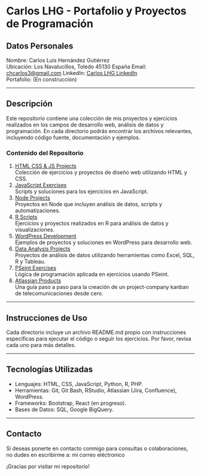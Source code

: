 # **Carlos LHG \- Portafolio y Proyectos de Programación**

## **Datos Personales**

Nombre: Carlos Luis Hernández Gutiérrez  
Ubicación: Los Navalucillos, Toledo
45130 España
Email: chcarlos3@gmail.com
LinkedIn: [Carlos LHG LinkedIn](https://www.linkedin.com/in/carloslhg)  
Portafolio: (En construcción)

---

## **Descripción**

Este repositorio contiene una colección de mis proyectos y ejercicios realizados en los campos de desarrollo web, análisis de datos y programación. En cada directorio podrás encontrar los archivos relevantes, incluyendo código fuente, documentación y ejemplos.

### **Contenido del Repositorio**

1. [HTML CSS & JS Projects](https://carloslhg.github.io/repositorio/HTML%20CSS%20&%20JS%20Projects)  
   Colección de ejercicios y proyectos de diseño web utilizando HTML y CSS.  
2. [JavaScript Exercises](https://carloslhg.github.io/repositorio/JavaScript%20Exercises/)  
   Scripts y soluciones para los ejercicios en JavaScript.  
3. [Node Projects](https://carloslhg.github.io/repositorio/Node/)  
   Proyectos en Node que incluyen análisis de datos, scripts y automatizaciones.  
4. [R Scripts](https://carloslhg.github.io/repositorio/R%20Scripts/)  
   Ejercicios y proyectos realizados en R para análisis de datos y visualizaciones.  
5. [WordPress Development](https://carloslhg.github.io/repositorio/Wordpress%20Development/)  
   Ejemplos de proyectos y soluciones en WordPress para desarrollo web.  
6. [Data Analysis Projects](https://carloslhg.github.io/repositorio/Data%20Analysis%20Projects/)  
   Proyectos de análisis de datos utilizando herramientas como Excel, SQL, R y Tableau.  
7. [PSeint Exercises](https://carloslhg.github.io/repositorio/PSeint%20Exercises/)  
   Lógica de programación aplicada en ejercicios usando PSeint.
8. [Atlassian Products](https://carloslhg.github.io/repositorio/Atlassian/)  
   Una guía paso a paso para la creación de un project-company kanban de telecomunicaciones desde cero.

---

## **Instrucciones de Uso**

Cada directorio incluye un archivo README.md propio con instrucciones específicas para ejecutar el código o seguir los ejercicios. Por favor, revisa cada uno para más detalles.

---

## **Tecnologías Utilizadas**

* Lenguajes: HTML, CSS, JavaScript, Python, R, PHP.  
* Herramientas: Git, Git Bash, RStudio, Atlassian (Jira, Confluence), WordPress.  
* Frameworks: Bootstrap, React (en progreso).  
* Bases de Datos: SQL, Google BigQuery.

---

## **Contacto**

Si deseas ponerte en contacto conmigo para consultas o colaboraciones, no dudes en escribirme a: mi correo eléctronico

¡Gracias por visitar mi repositorio\!  
